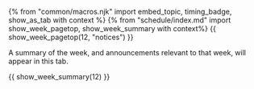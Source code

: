 {% from "common/macros.njk" import embed_topic, timing_badge, show_as_tab with context %}
{% from "schedule/index.md" import show_week_pagetop, show_week_summary with context%}
{{ show_week_pagetop(12, "notices") }}

<box type="info" dismissible>

A summary of the week, and announcements relevant to that week, will appear in this tab.
</box>

{{ show_week_summary(12) }}

